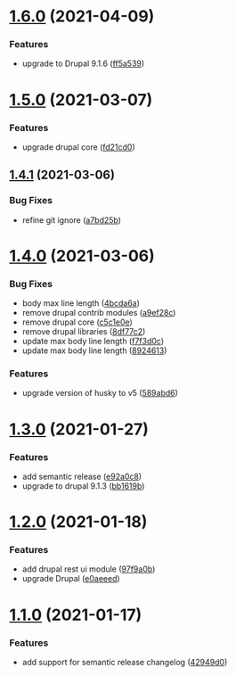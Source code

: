 # [1.6.0](https://github.com/deburca/d8/compare/v1.5.0...v1.6.0) (2021-04-09)


### Features

* upgrade to Drupal 9.1.6 ([ff5a539](https://github.com/deburca/d8/commit/ff5a539e92b6dae072608731a5be662bafd4074d))

# [1.5.0](https://github.com/deburca/d8/compare/v1.4.1...v1.5.0) (2021-03-07)


### Features

* upgrade drupal core ([fd21cd0](https://github.com/deburca/d8/commit/fd21cd0f31fece2c3764a10a01665626fbff6bd3))

## [1.4.1](https://github.com/deburca/d8/compare/v1.4.0...v1.4.1) (2021-03-06)


### Bug Fixes

* refine git ignore ([a7bd25b](https://github.com/deburca/d8/commit/a7bd25b010d3f7b2e0a3a9c07563ca590368f09a))

# [1.4.0](https://github.com/deburca/d8/compare/v1.3.0...v1.4.0) (2021-03-06)


### Bug Fixes

* body max line length ([4bcda6a](https://github.com/deburca/d8/commit/4bcda6a3410741425e11da0ae1404fdc6e54bca8))
* remove drupal contrib modules ([a9ef28c](https://github.com/deburca/d8/commit/a9ef28cb0937426157de0619296c54db259679b9))
* remove drupal core ([c5c1e0e](https://github.com/deburca/d8/commit/c5c1e0e16088c0c53886254930fb68339bb1e83d))
* remove drupal libraries ([8df77c2](https://github.com/deburca/d8/commit/8df77c2d6222c9a030ce8147937653545250b884))
* update max body line length ([f7f3d0c](https://github.com/deburca/d8/commit/f7f3d0cc6712ed9110739aca518bcdb0cf7c1ee8))
* update max body line length ([8924613](https://github.com/deburca/d8/commit/892461365d7ad164a8d02199d98ee3a70282cb44))


### Features

* upgrade version of husky to v5 ([589abd6](https://github.com/deburca/d8/commit/589abd67e9488cc8a681618dec772c18566d43f1))

# [1.3.0](https://github.com/deburca/d8/compare/v1.2.0...v1.3.0) (2021-01-27)


### Features

* add semantic release ([e92a0c8](https://github.com/deburca/d8/commit/e92a0c82d906554a0bc22a89954b0e2cabdf7b33))
* upgrade to drupal 9.1.3 ([bb1619b](https://github.com/deburca/d8/commit/bb1619b9f8a4cde90b507a559d3e3e1e5d121c24))

# [1.2.0](https://github.com/deburca/d8/compare/v1.1.0...v1.2.0) (2021-01-18)


### Features

* add drupal rest ui module ([97f9a0b](https://github.com/deburca/d8/commit/97f9a0b11c29d7e8c818d4bd7fb8b320a2a29792))
* upgrade Drupal ([e0aeeed](https://github.com/deburca/d8/commit/e0aeeedbc05f6ca59734707d696926c614d54663))

# [1.1.0](https://github.com/deburca/d8/compare/v1.0.0...v1.1.0) (2021-01-17)


### Features

* add support for semantic release changelog ([42949d0](https://github.com/deburca/d8/commit/42949d0181d9c36c7f0affaf240ca9ab742d8c8a))
